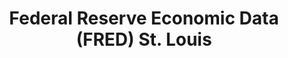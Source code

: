 ---
schema: default
title: Federal Reserve Economic Data (FRED) St. Louis
description: Economic research data published by the Federal Reserve Bank of St. Louis
logo: 'http://cvlassets.s3.amazonaws.com/fred-logo-2x.png'
---